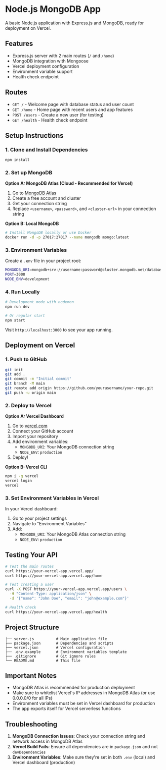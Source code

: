 # Node.js MongoDB App

A basic Node.js application with Express.js and MongoDB, ready for deployment on Vercel.

## Features

- Express.js server with 2 main routes (`/` and `/home`)
- MongoDB integration with Mongoose
- Vercel deployment configuration
- Environment variable support
- Health check endpoint

## Routes

- `GET /` - Welcome page with database status and user count
- `GET /home` - Home page with recent users and app features
- `POST /users` - Create a new user (for testing)
- `GET /health` - Health check endpoint

## Setup Instructions

### 1. Clone and Install Dependencies

```bash
npm install
```

### 2. Set up MongoDB

**Option A: MongoDB Atlas (Cloud - Recommended for Vercel)**
1. Go to [MongoDB Atlas](https://www.mongodb.com/atlas)
2. Create a free account and cluster
3. Get your connection string
4. Replace `<username>`, `<password>`, and `<cluster-url>` in your connection string

**Option B: Local MongoDB**
```bash
# Install MongoDB locally or use Docker
docker run -d -p 27017:27017 --name mongodb mongo:latest
```

### 3. Environment Variables

Create a `.env` file in your project root:

```bash
MONGODB_URI=mongodb+srv://username:password@cluster.mongodb.net/database-name
PORT=3000
NODE_ENV=development
```

### 4. Run Locally

```bash
# Development mode with nodemon
npm run dev

# Or regular start
npm start
```

Visit `http://localhost:3000` to see your app running.

## Deployment on Vercel

### 1. Push to GitHub

```bash
git init
git add .
git commit -m "Initial commit"
git branch -M main
git remote add origin https://github.com/yourusername/your-repo.git
git push -u origin main
```

### 2. Deploy to Vercel

**Option A: Vercel Dashboard**
1. Go to [vercel.com](https://vercel.com)
2. Connect your GitHub account
3. Import your repository
4. Add environment variables:
   - `MONGODB_URI`: Your MongoDB connection string
   - `NODE_ENV`: `production`
5. Deploy!

**Option B: Vercel CLI**
```bash
npm i -g vercel
vercel login
vercel
```

### 3. Set Environment Variables in Vercel

In your Vercel dashboard:
1. Go to your project settings
2. Navigate to "Environment Variables"
3. Add:
   - `MONGODB_URI`: Your MongoDB Atlas connection string
   - `NODE_ENV`: `production`

## Testing Your API

```bash
# Test the main routes
curl https://your-vercel-app.vercel.app/
curl https://your-vercel-app.vercel.app/home

# Test creating a user
curl -X POST https://your-vercel-app.vercel.app/users \
  -H "Content-Type: application/json" \
  -d '{"name": "John Doe", "email": "john@example.com"}'

# Health check
curl https://your-vercel-app.vercel.app/health
```

## Project Structure

```
├── server.js          # Main application file
├── package.json       # Dependencies and scripts
├── vercel.json        # Vercel configuration
├── .env.example       # Environment variables template
├── .gitignore         # Git ignore rules
└── README.md          # This file
```

## Important Notes

- MongoDB Atlas is recommended for production deployment
- Make sure to whitelist Vercel's IP addresses in MongoDB Atlas (or use 0.0.0.0/0 for all IPs)
- Environment variables must be set in Vercel dashboard for production
- The app exports itself for Vercel serverless functions

## Troubleshooting

1. **MongoDB Connection Issues**: Check your connection string and network access in MongoDB Atlas
2. **Vercel Build Fails**: Ensure all dependencies are in `package.json` and not `devDependencies`
3. **Environment Variables**: Make sure they're set in both `.env` (local) and Vercel dashboard (production)